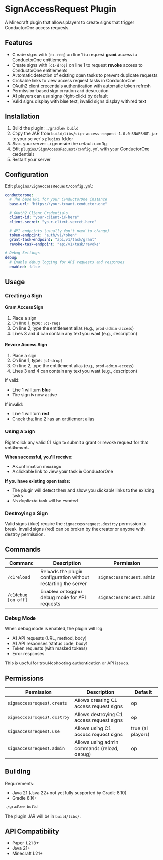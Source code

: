 # SignAccessRequest Plugin

A Minecraft plugin that allows players to create signs that trigger ConductorOne access requests.

## Features

- Create signs with `[c1-req]` on line 1 to request **grant** access to ConductorOne entitlements
- Create signs with `[c1-drop]` on line 1 to request **revoke** access to ConductorOne entitlements
- Automatic detection of existing open tasks to prevent duplicate requests
- Clickable links to view access request tasks in ConductorOne
- OAuth2 client credentials authentication with automatic token refresh
- Permission-based sign creation and destruction
- All players can use signs (right-click) by default
- Valid signs display with blue text, invalid signs display with red text

## Installation

1. Build the plugin: `./gradlew build`
2. Copy the JAR from `build/libs/sign-access-request-1.0.0-SNAPSHOT.jar` to your server's `plugins` folder
3. Start your server to generate the default config
4. Edit `plugins/SignAccessRequest/config.yml` with your ConductorOne credentials
5. Restart your server

## Configuration

Edit `plugins/SignAccessRequest/config.yml`:

```yaml
conductorone:
  # The base URL for your ConductorOne instance
  base-url: "https://your-tenant.conductor.one"

  # OAuth2 Client Credentials
  client-id: "your-client-id-here"
  client-secret: "your-client-secret-here"

  # API endpoints (usually don't need to change)
  token-endpoint: "auth/v1/token"
  grant-task-endpoint: "api/v1/task/grant"
  revoke-task-endpoint: "api/v1/task/revoke"

# Debug Settings
debug:
  # Enable debug logging for API requests and responses
  enabled: false
```

## Usage

### Creating a Sign

#### Grant Access Sign
1. Place a sign
2. On line 1, type: `[c1-req]`
3. On line 2, type the entitlement alias (e.g., `prod-admin-access`)
4. Lines 3 and 4 can contain any text you want (e.g., description)

#### Revoke Access Sign
1. Place a sign
2. On line 1, type: `[c1-drop]`
3. On line 2, type the entitlement alias (e.g., `prod-admin-access`)
4. Lines 3 and 4 can contain any text you want (e.g., description)

If valid:
- Line 1 will turn **blue**
- The sign is now active

If invalid:
- Line 1 will turn **red**
- Check that line 2 has an entitlement alias

### Using a Sign

Right-click any valid C1 sign to submit a grant or revoke request for that entitlement.

**When successful, you'll receive:**
- A confirmation message
- A clickable link to view your task in ConductorOne

**If you have existing open tasks:**
- The plugin will detect them and show you clickable links to the existing tasks
- No duplicate task will be created

### Destroying a Sign

Valid signs (blue) require the `signaccessrequest.destroy` permission to break.
Invalid signs (red) can be broken by the creator or anyone with destroy permission.

## Commands

| Command | Description | Permission |
|---------|-------------|------------|
| `/c1reload` | Reloads the plugin configuration without restarting the server | `signaccessrequest.admin` |
| `/c1debug [on\|off]` | Enables or toggles debug mode for API requests | `signaccessrequest.admin` |

### Debug Mode

When debug mode is enabled, the plugin will log:
- All API requests (URL, method, body)
- All API responses (status code, body)
- Token requests (with masked tokens)
- Error responses

This is useful for troubleshooting authentication or API issues.

## Permissions

| Permission | Description | Default |
|------------|-------------|---------|
| `signaccessrequest.create` | Allows creating C1 access request signs | op |
| `signaccessrequest.destroy` | Allows destroying C1 access request signs | op |
| `signaccessrequest.use` | Allows using C1 access request signs | true (all players) |
| `signaccessrequest.admin` | Allows using admin commands (reload, debug) | op |

## Building

Requirements:
- Java 21 (Java 22+ not yet fully supported by Gradle 8.10)
- Gradle 8.10+

```bash
./gradlew build
```

The plugin JAR will be in `build/libs/`.

## API Compatibility

- Paper 1.21.3+
- Java 21+
- Minecraft 1.21+
